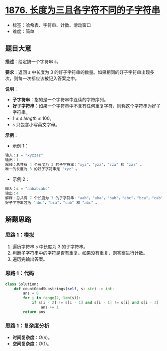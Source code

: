 # [1876. 长度为三且各字符不同的子字符串](https://leetcode.cn/problems/substrings-of-size-three-with-distinct-characters/)

- 标签：哈希表、字符串、计数、滑动窗口
- 难度：简单

## 题目大意

**描述**：给定搞一个字符串 $s$。

**要求**：返回 $s$ 中长度为 $3$ 的好子字符串的数量。如果相同的好子字符串出现多次，则每一次都应该被记入答案之中。

**说明**：

- **子字符串**：指的是一个字符串中连续的字符序列。
- **好子字符串**：如果一个字符串中不含有任何重复字符，则称这个字符串为好子字符串。
- $1 \le s.length \le 100$。
- $s$ 只包含小写英文字母。

**示例**：

- 示例 1：

```python
输入：s = "xyzzaz"
输出：1
解释：总共有 4 个长度为 3 的子字符串："xyz"，"yzz"，"zza" 和 "zaz" 。
唯一的长度为 3 的好子字符串是 "xyz" 。
```

- 示例 2：

```python
输入：s = "aababcabc"
输出：4
解释：总共有 7 个长度为 3 的子字符串："aab"，"aba"，"bab"，"abc"，"bca"，"cab" 和 "abc" 。
好子字符串包括 "abc"，"bca"，"cab" 和 "abc" 。
```

## 解题思路

### 思路 1：模拟

1. 遍历字符串 $s$ 中长度为 3 的子字符串。
2. 判断子字符串中的字符是否有重复。如果没有重复，则答案进行计数。
3. 遍历完输出答案。

### 思路 1：代码

```python
class Solution:
    def countGoodSubstrings(self, s: str) -> int:
        ans = 0
        for i in range(2, len(s)):
            if s[i - 2] != s[i - 1] and s[i - 1] != s[i] and s[i - 2] != s[i]:
                ans += 1
        return ans
```

### 思路 1：复杂度分析

- **时间复杂度**：$O(n)$。
- **空间复杂度**：$O(1)$。